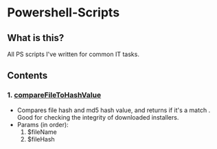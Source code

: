 # Powershell-Scripts

## What is this?

All PS scripts I've written for common IT tasks.

## Contents

### 1. [compareFileToHashValue](https://github.com/RiseAgainst9192/Powershell-Scripts/blob/master/compareFileToHashValue.ps1)

- Compares file hash and md5 hash value, and returns if it's a match . Good for checking the integrity of downloaded installers.
- Params (in order):
  1. $fileName
  2. $fileHash

